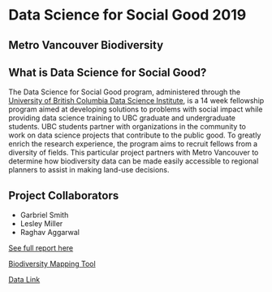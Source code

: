# Data Science for Social Good 2019 
## Metro Vancouver Biodiversity

## What is Data Science for Social Good? 
The Data Science for Social Good program, administered through the [University of British Columbia Data Science Institute](https://dsi.ubc.ca/apply-dssg-program), is a 14 week fellowship program aimed at developing solutions to problems with social impact while providing data science training to UBC graduate and undergraduate students. UBC students partner with organizations in the community to work on data science projects that contribute to the public good. To greatly enrich the research experience, the program aims to recruit fellows from a diversity of fields. This particular project partners with Metro Vancouver to determine how biodiversity data can be made easily accessible to regional planners to assist in making land-use decisions. 

## Project Collaborators 
- Garbriel Smith 
- Lesley Miller 
- Raghav Aggarwal

[See full report here](https://drive.google.com/file/d/1Ex6AJQtmHsKA7DTmKsaRMUmNkqyL58CR/view?usp=sharing)

[Biodiversity Mapping Tool](https://dssgweb.herokuapp.com/biodivmap/)

[Data Link](https://drive.google.com/drive/folders/1g0JQFthAP1Vb-9d5sj5qczsM7zPM-jIe?usp=sharing)
